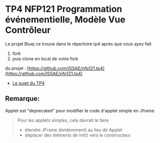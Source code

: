 # TP4 NFP121  Programmation événementielle, Modèle Vue Contrôleur

Le projet Bluej ce trouve dans le répertoire tp4 après que vous ayez fait 
1. fork 
2. puis clone en local de votre fork 

du projet : [https://github.com/ISSAE/nfp121.tp4](https://github.com/ISSAE/nfp121.tp4)

* [Le sujet du TP4](tp4/tp4.html)

## Remarque:

Applet est "deprecated" pour modifier le code d'applet simple en Jframe.

> Pour les applets simples, cela devrait le faire
> * étendre JFrame (évidemment) au lieu de Applet
> * déplacer des éléments de init() vers le constructeur.
